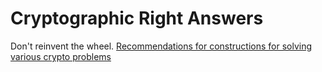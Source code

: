 
# Cryptographic Right Answers

Don't reinvent the wheel. [Recommendations for constructions for solving various crypto problems](https://latacora.singles/2018/04/03/cryptographic-right-answers.html)
